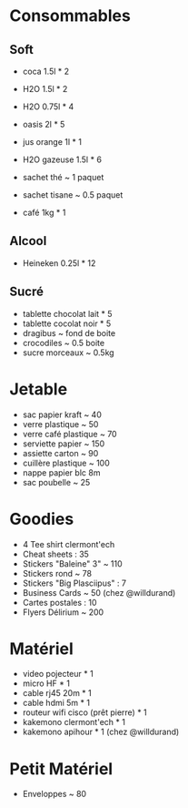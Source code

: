 # Consommables

## Soft

- coca 1.5l * 2
- H2O 1.5l * 2
- H2O 0.75l * 4
- oasis 2l * 5
- jus orange 1l * 1
- H2O gazeuse 1.5l * 6

- sachet thé ~ 1 paquet
- sachet tisane ~ 0.5 paquet
- café 1kg * 1

## Alcool

- Heineken 0.25l * 12

## Sucré

- tablette chocolat lait * 5
- tablette cocolat noir * 5
- dragibus ~ fond de boite
- crocodiles ~ 0.5 boite
- sucre morceaux  ~ 0.5kg

# Jetable

- sac papier kraft ~ 40
- verre plastique ~ 50
- verre café plastique ~ 70
- serviette papier ~ 150
- assiette carton ~ 90
- cuillère plastique ~ 100
- nappe papier blc 8m 
- sac poubelle ~ 25

# Goodies

- 4 Tee shirt clermont'ech
- Cheat sheets : 35
- Stickers "Baleine" 3" ~ 110
- Stickers rond ~ 78
- Stickers "Big Plasciipus" : 7
- Business Cards ~ 50 (chez @willdurand)
- Cartes postales : 10
- Flyers Délirium ~ 200

# Matériel

- video pojecteur * 1
- micro HF * 1
- cable rj45 20m * 1
- cable hdmi 5m * 1
- routeur wifi cisco (prêt pierre) * 1
- kakemono clermont'ech * 1
- kakemono apihour * 1 (chez @willdurand)

# Petit Matériel

- Enveloppes ~ 80
